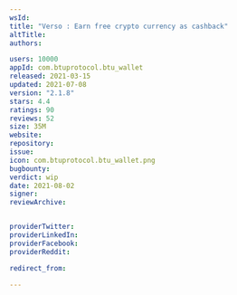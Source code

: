 ```yaml
---
wsId: 
title: "Verso : Earn free crypto currency as cashback"
altTitle: 
authors:

users: 10000
appId: com.btuprotocol.btu_wallet
released: 2021-03-15
updated: 2021-07-08
version: "2.1.8"
stars: 4.4
ratings: 90
reviews: 52
size: 35M
website: 
repository: 
issue: 
icon: com.btuprotocol.btu_wallet.png
bugbounty: 
verdict: wip
date: 2021-08-02
signer: 
reviewArchive:


providerTwitter: 
providerLinkedIn: 
providerFacebook: 
providerReddit: 

redirect_from:

---
```



